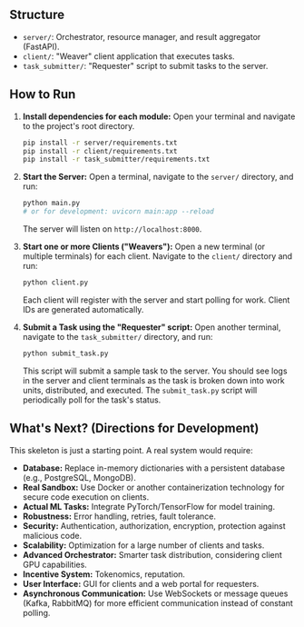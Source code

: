 ## Structure

*   `server/`: Orchestrator, resource manager, and result aggregator (FastAPI).
*   `client/`: "Weaver" client application that executes tasks.
*   `task_submitter/`: "Requester" script to submit tasks to the server.

## How to Run

1.  **Install dependencies for each module:**
    Open your terminal and navigate to the project's root directory.
    ```bash
    pip install -r server/requirements.txt
    pip install -r client/requirements.txt
    pip install -r task_submitter/requirements.txt
    ```

2.  **Start the Server:**
    Open a terminal, navigate to the `server/` directory, and run:
    ```bash
    python main.py
    # or for development: uvicorn main:app --reload
    ```
    The server will listen on `http://localhost:8000`.

3.  **Start one or more Clients ("Weavers"):**
    Open a new terminal (or multiple terminals) for each client. Navigate to the `client/` directory and run:
    ```bash
    python client.py
    ```
    Each client will register with the server and start polling for work. Client IDs are generated automatically.

4.  **Submit a Task using the "Requester" script:**
    Open another terminal, navigate to the `task_submitter/` directory, and run:
    ```bash
    python submit_task.py
    ```
    This script will submit a sample task to the server. You should see logs in the server and client terminals as the task is broken down into work units, distributed, and executed. The `submit_task.py` script will periodically poll for the task's status.

## What's Next? (Directions for Development)

This skeleton is just a starting point. A real system would require:

*   **Database:** Replace in-memory dictionaries with a persistent database (e.g., PostgreSQL, MongoDB).
*   **Real Sandbox:** Use Docker or another containerization technology for secure code execution on clients.
*   **Actual ML Tasks:** Integrate PyTorch/TensorFlow for model training.
*   **Robustness:** Error handling, retries, fault tolerance.
*   **Security:** Authentication, authorization, encryption, protection against malicious code.
*   **Scalability:** Optimization for a large number of clients and tasks.
*   **Advanced Orchestrator:** Smarter task distribution, considering client GPU capabilities.
*   **Incentive System:** Tokenomics, reputation.
*   **User Interface:** GUI for clients and a web portal for requesters.
*   **Asynchronous Communication:** Use WebSockets or message queues (Kafka, RabbitMQ) for more efficient communication instead of constant polling.
